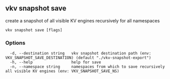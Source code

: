 ## vkv snapshot save

create a snapshot of all visible KV engines recursively for all namespaces

```
vkv snapshot save [flags]
```

### Options

```
  -d, --destination string   vkv snapshot destination path (env: VKV_SNAPSHOT_SAVE_DESTINATION) (default "./vkv-snapshot-export")
  -h, --help                 help for save
  -n, --namespace string     namespaces from which to save recursively all visible KV engines (env: VKV_SNAPSHOT_SAVE_NS)
```